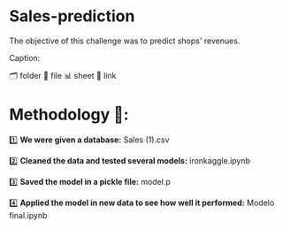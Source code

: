 # Sales-prediction
The objective of this challenge was to predict shops' revenues.

Caption:

🗂️ folder
📁 file
📊 sheet
🔗 link

# Methodology 🧮:

1️⃣ **We were given a database:** Sales (1).csv

2️⃣ **Cleaned the data and tested several models:** ironkaggle.ipynb

3️⃣ **Saved the model in a pickle file:** model.p

4️⃣ **Applied the model in new data to see how well it performed:** Modelo final.ipynb 
